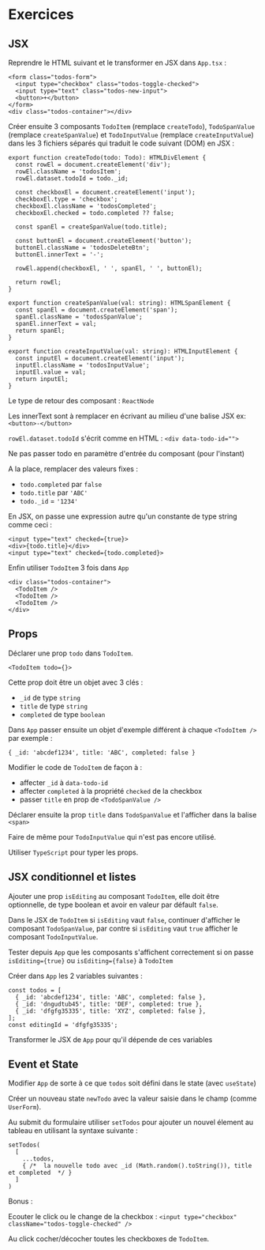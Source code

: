 # Exercices

## JSX

Reprendre le HTML suivant et le transformer en JSX dans `App.tsx` :

```
<form class="todos-form">
  <input type="checkbox" class="todos-toggle-checked">
  <input type="text" class="todos-new-input">
  <button>+</button>
</form>
<div class="todos-container"></div>
```

Créer ensuite 3 composants `TodoItem` (remplace `createTodo`), `TodoSpanValue` (remplace `createSpanValue`) et `TodoInputValue` (remplace `createInputValue`) dans les 3 fichiers séparés qui traduit le code suivant (DOM) en JSX :

```
export function createTodo(todo: Todo): HTMLDivElement {
  const rowEl = document.createElement('div');
  rowEl.className = 'todosItem';
  rowEl.dataset.todoId = todo._id;

  const checkboxEl = document.createElement('input');
  checkboxEl.type = 'checkbox';
  checkboxEl.className = 'todosCompleted';
  checkboxEl.checked = todo.completed ?? false;

  const spanEl = createSpanValue(todo.title);

  const buttonEl = document.createElement('button');
  buttonEl.className = 'todosDeleteBtn';
  buttonEl.innerText = '-';

  rowEl.append(checkboxEl, ' ', spanEl, ' ', buttonEl);

  return rowEl;
}

export function createSpanValue(val: string): HTMLSpanElement {
  const spanEl = document.createElement('span');
  spanEl.className = 'todosSpanValue';
  spanEl.innerText = val;
  return spanEl;
}

export function createInputValue(val: string): HTMLInputElement {
  const inputEl = document.createElement('input');
  inputEl.className = 'todosInputValue';
  inputEl.value = val;
  return inputEl;
}
```

Le type de retour des composant : `ReactNode` 

Les innerText sont à remplacer en écrivant au milieu d'une balise JSX
ex: `<button>-</button>`

`rowEl.dataset.todoId` s'écrit comme en HTML : `<div data-todo-id="">`

Ne pas passer todo en paramètre d'entrée du composant (pour l'instant)

A la place, remplacer des valeurs fixes :
- `todo.completed` par `false`
- `todo.title` par `'ABC'`
- `todo._id` = `'1234'`

En JSX, on passe une expression autre qu'un constante de type string comme ceci :

```
<input type="text" checked={true}>
<div>{todo.title}</div>
<input type="text" checked={todo.completed}>
```

Enfin utiliser `TodoItem` 3 fois dans `App`

```
<div class="todos-container">
  <TodoItem />
  <TodoItem />
  <TodoItem />
</div>
```

## Props

Déclarer une prop `todo` dans `TodoItem`.

```
<TodoItem todo={}>
```

Cette prop doit être un objet avec 3 clés :
- `_id` de type `string`
- `title` de type `string`
- `completed` de type `boolean`

Dans `App` passer ensuite un objet d'exemple différent à chaque `<TodoItem />` par exemple :

```
{ _id: 'abcdef1234', title: 'ABC', completed: false }
```

Modifier le code de `TodoItem` de façon à :
- affecter `_id` à `data-todo-id`
- affecter `completed` à la propriété `checked` de la checkbox
- passer `title` en prop de `<TodoSpanValue />`

Déclarer ensuite la prop `title` dans `TodoSpanValue` et l'afficher dans la balise `<span>`

Faire de même pour `TodoInputValue` qui n'est pas encore utilisé.

Utiliser `TypeScript` pour typer les props.

## JSX conditionnel et listes

Ajouter une prop `isEditing` au composant `TodoItem`, elle doit être optionnelle, de type boolean et avoir en valeur par défault `false`.

Dans le JSX de `TodoItem` si `isEditing` vaut `false`, continuer d'afficher le composant `TodoSpanValue`, par contre si `isEditing` vaut `true` afficher le composant `TodoInputValue`.

Tester depuis `App` que les composants s'affichent correctement si on passe `isEditing={true}` ou `isEditing={false}` à `TodoItem`

Créer dans `App` les 2 variables suivantes :

```
const todos = [
  { _id: 'abcdef1234', title: 'ABC', completed: false },
  { _id: 'dngudtub45', title: 'DEF', completed: true },
  { _id: 'dfgfg35335', title: 'XYZ', completed: false },
];
const editingId = 'dfgfg35335';
```

Transformer le JSX de `App` pour qu'il dépende de ces variables


## Event et State

Modifier `App` de sorte à ce que `todos` soit défini dans le state (avec `useState`)

Créer un nouveau state `newTodo` avec la valeur saisie dans le champ (comme `UserForm`).

Au submit du formulaire utiliser `setTodos` pour ajouter un nouvel élement au tableau en utilisant la syntaxe suivante :

```
setTodos(
  [
    ...todos,
    { /*  la nouvelle todo avec _id (Math.random().toString()), title et completed  */ }
  ]
)
```

Bonus :

Ecouter le click ou le change de la checkbox :
`<input type="checkbox" className="todos-toggle-checked" />`

Au click cocher/décocher toutes les checkboxes de `TodoItem`.
